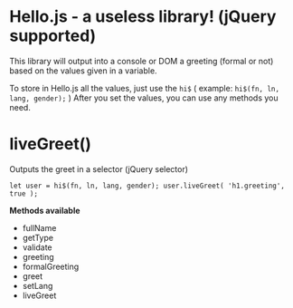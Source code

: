 # Hello.js - a useless library! (jQuery supported)
This library will output into a console or DOM a greeting (formal or not) based on the values given in a variable.

To store in Hello.js all the values, just use the `hi$` ( example: `hi$(fn, ln, lang, gender);` )
After you set the values, you can use any methods you need. 

# liveGreet()
Outputs the greet in a selector (jQuery selector)

`let user = hi$(fn, ln, lang, gender);
user.liveGreet( 'h1.greeting', true );`

**Methods available**
 * fullName
 * getType
 * validate
 * greeting
 * formalGreeting
 * greet
 * setLang
 * liveGreet
